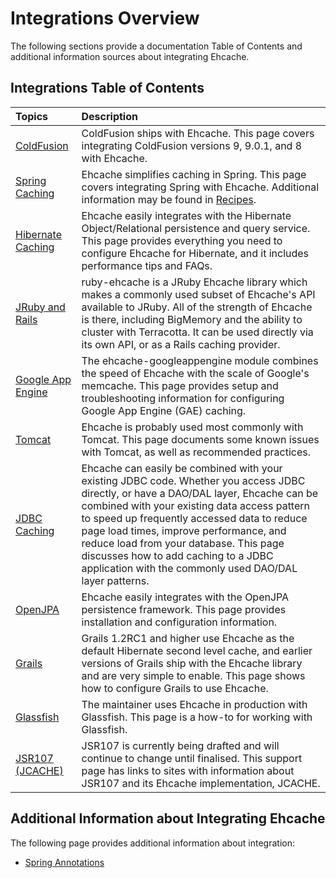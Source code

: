 ---
---

# Integrations Overview

The following sections provide a documentation Table of Contents and additional information sources about integrating Ehcache.

## Integrations Table of Contents

| Topics | Description |
|:-------|:------------|
|[ColdFusion](/documentation/2.7/integrations/coldfusion)|ColdFusion ships with Ehcache. This page covers integrating ColdFusion versions 9, 9.0.1, and 8 with Ehcache.|
|[Spring Caching](/documentation/2.7/integrations/spring)|Ehcache simplifies caching in Spring. This page covers integrating Spring with Ehcache. Additional information may be found in [Recipes](/documentation/2.7/recipes/spring-annotations).|
|[Hibernate Caching](/documentation/2.7/integrations/hibernate)|Ehcache easily integrates with the Hibernate Object/Relational persistence and query service. This page provides everything you need to configure Ehcache for Hibernate, and it includes performance tips and FAQs. |
|[JRuby and Rails](/documentation/2.7/integrations/jruby)|ruby-ehcache is a JRuby Ehcache library which makes a commonly used subset of Ehcache's API available to JRuby. All of the strength of Ehcache is there, including BigMemory and the ability to cluster with Terracotta. It can be used directly via its own API, or as a Rails caching provider.|
|[Google App Engine](/documentation/2.7/integrations/googleappengine)|The ehcache-googleappengine module combines the speed of Ehcache with the scale of Google's memcache. This page provides setup and troubleshooting information for configuring Google App Engine (GAE) caching.|
|[Tomcat](/documentation/2.7/integrations/tomcat)|Ehcache is probably used most commonly with Tomcat. This page documents some known issues with Tomcat, as well as recommended practices.|
|[JDBC Caching](/documentation/2.7/integrations/jdbc)|Ehcache can easily be combined with your existing JDBC code. Whether you access JDBC directly, or have a DAO/DAL layer, Ehcache can be combined with your existing data access pattern to speed up frequently accessed data to reduce page load times, improve performance, and reduce load from your database. This page discusses how to add caching to a JDBC application with the commonly used DAO/DAL layer patterns.|
|[OpenJPA](/documentation/2.7/integrations/openjpa-provider)|Ehcache easily integrates with the OpenJPA persistence framework. This page provides installation and configuration information.|
|[Grails](/documentation/2.7/integrations/grails)|Grails 1.2RC1 and higher use Ehcache as the default Hibernate second level cache, and earlier versions of Grails ship with the Ehcache library and are very simple to enable. This page shows how to configure Grails to use Ehcache.|
|[Glassfish](/documentation/2.7/integrations/glassfish)|The maintainer uses Ehcache in production with Glassfish. This page is a how-to for working with Glassfish.|
|[JSR107 (JCACHE)](/documentation/2.7/integrations/jsr107)|JSR107 is currently being drafted and will continue to change until finalised. This support page has links to sites with information about JSR107 and its Ehcache implementation, JCACHE.|


## Additional Information about Integrating Ehcache
The following page provides additional information about integration:

* [Spring Annotations](/documentation/2.7/recipes/spring-annotations)




